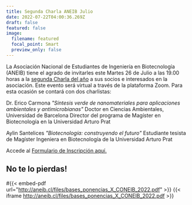 ```yaml
---
title: Segunda Charla ANEIB Julio
date: 2022-07-22T04:00:36.269Z
draft: false
featured: false
image:
  filename: featured
  focal_point: Smart
  preview_only: false
---
```

La Asociación Nacional de Estudiantes de Ingeniería en Biotecnología (ANEIB) tiene el agrado de invitarles este Martes 26 de Julio a las 19.00 horas a la [segunda Charla del año](../../event/charlas-aneib--universidad-arturo-prat/) a sus socios e interesados en la asociación. Este evento será virtual a través de la plataforma Zoom. Para esta ocasión se contará con dos charlistas:

Dr. Erico Carmona
<i>"Síntesis verde de nanomateriales para aplicaciones ambientales y antimicrobianas"</i>
Doctor en Ciencias Ambientales, Universidad de Barcelona
Director del programa de Magíster en Biotecnología en la Universidad Arturo Prat

Aylin Santelices
<i>"Biotecnología: construyendo el futuro"</i>
Estudiante tesista de Magíster
Ingeniera en Biotecnología de la Universidad Arturo Prat

Accede al [Formulario de Inscripción aquí.](https://forms.gle/3Wj45CQDXLm6UUmi7)

No te lo pierdas!
---
#{{< embed-pdf url="http://aneib.cl/files/bases_ponencias_X_CONEIB_2022.pdf" >}}
{{< iframe http://aneib.cl/files/bases_ponencias_X_CONEIB_2022.pdf >}}